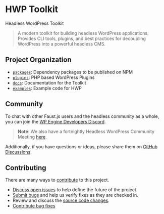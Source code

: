 # HWP Toolkit

Headless WordPress Toolkit

> A modern toolkit for building headless WordPress applications. Provides CLI tools, plugins, and best practices for decoupling WordPress into a powerful headless CMS.

## Project Organization

- [`packages`](./packages): Dependency packages to be published on NPM
- [`plugins`](./plugins): PHP based WordPress Plugins
- [`docs`](./docs): Documentation for the Toolkit
- [`examples`](./examples): Example code for HWP


## Community

To chat with other Faust.js users and the headless community as a whole, you can join the [WP Engine Developers Discord](https://discord.gg/J2khkF9XYK).

> **Note**: We also have a fortnightly Headless WordPress Community Meeting [here](https://discord.gg/fdWjcTt8?event=1351712352155992075).

Additionally, if you have questions or ideas, please share them on [GitHub Discussions](https://github.com/wpengine/hwptoolkit/discussions).

## Contributing

There are many ways to [contribute](/CONTRIBUTING.md) to this project.

- [Discuss open issues](https://github.com/wpengine/hwptoolkit/issues) to help define the future of the project.
- [Submit bugs](https://github.com/wpengine/hwptoolkit/issues) and help us verify fixes as they are checked in.
- Review and discuss the [source code changes](https://github.com/wpengine/hwptoolkit/pulls).
- [Contribute bug fixes](/CONTRIBUTING.md)
